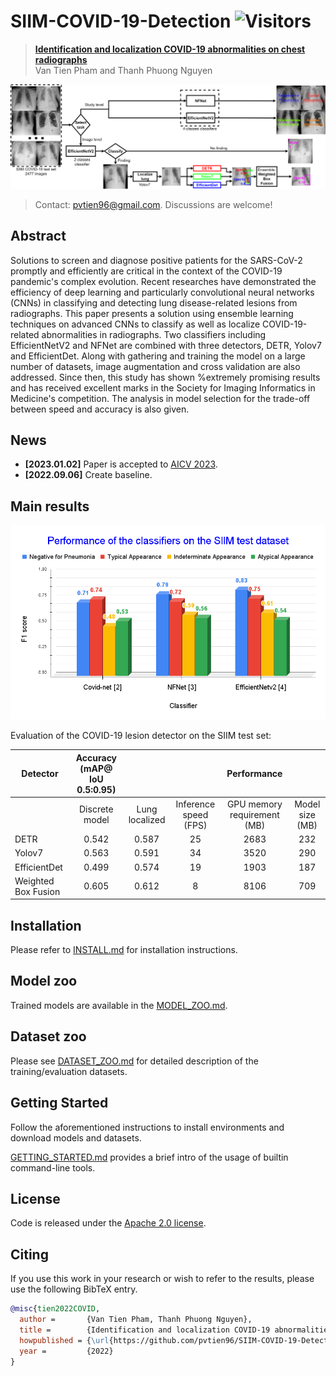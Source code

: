 # SIIM-COVID-19-Detection ![Visitors](https://api.visitorbadge.io/api/visitors?path=https%3A%2F%2Fgithub.com%2Fpvtien96%2FSIIM-COVID-19-Detection&countColor=%23dce775)
> [**Identification and localization COVID-19 abnormalities on chest radiographs**](https://drive.google.com/file/d/1UKCq5DIXWZl8-5qNTufzZ-licz3MU2jq/view?usp=sharing)            
> Van Tien Pham and Thanh Phuong Nguyen        

![](readme/ProposedFramework.png)

> Contact: [pvtien96@gmail.com](mailto:pvtien96@gmail.com). Discussions are welcome!

## Abstract
Solutions to screen and diagnose positive patients for the SARS-CoV-2 promptly and efficiently are critical in the context of the COVID-19 pandemic's complex evolution. Recent researches have demonstrated the efficiency of deep learning and particularly convolutional neural networks (CNNs) in classifying and detecting lung disease-related lesions from radiographs. This paper presents a solution using ensemble learning techniques on advanced CNNs to classify as well as localize COVID-19-related abnormalities in radiographs. Two classifiers including EfficientNetV2 and NFNet are combined with three detectors, DETR, Yolov7 and EfficientDet. Along with gathering and training the model on a large number of datasets, image augmentation and cross validation are also addressed. Since then, this study has shown %extremely
promising results and has received excellent marks in the Society for Imaging Informatics in Medicine's competition. The analysis in model selection for the trade-off between speed and accuracy is also given.
## News
- **[2023.01.02]** Paper is accepted to [AICV 2023](http://egyptscience.net/AICV2023/home.html).
- **[2022.09.06]** Create baseline.


## Main results

![](readme/ClassificationPerformance.png)

Evaluation of the COVID-19 lesion detector on the SIIM test set:

| Detector            | Accuracy (mAP@ IoU 0.5:0.95) |                |                       |         Performance         |                 |
|---------------------|:----------------------------:|:--------------:|:---------------------:|:---------------------------:|:---------------:|
|                     |        Discrete model        | Lung localized | Inference speed (FPS) | GPU memory requirement (MB) | Model size (MB) |
| DETR                |             0.542            |      0.587     |           25          |             2683            |       232       |
| Yolov7              |             0.563            |      0.591     |           34          |             3520            |       290       |
| EfficientDet        |             0.499            |      0.574     |           19          |             1903            |       187       |
| Weighted Box Fusion |             0.605            |      0.612     |           8           |             8106            |       709       |

## Installation

Please refer to [INSTALL.md](readme/INSTALL.md) for installation instructions.

## Model zoo

Trained models are available in the [MODEL_ZOO.md](readme/MODEL_ZOO.md).

## Dataset zoo

Please see [DATASET_ZOO.md](readme/DATASET_ZOO.md) for detailed description of the training/evaluation datasets.

## Getting Started

Follow the aforementioned instructions to install environments and download models and datasets.

[GETTING_STARTED.md](readme/GETTING_STARTED.md) provides a brief intro of the usage of builtin command-line tools.

## License

Code is released under the [Apache 2.0 license](LICENSE).

## Citing

If you use this work in your research or wish to refer to the results, please use the following BibTeX entry.

```BibTeX
@misc{tien2022COVID,
  author =       {Van Tien Pham, Thanh Phuong Nguyen},
  title =        {Identification and localization COVID-19 abnormalities on chest radiographs},
  howpublished = {\url{https://github.com/pvtien96/SIIM-COVID-19-Detection}},
  year =         {2022}
}
```
